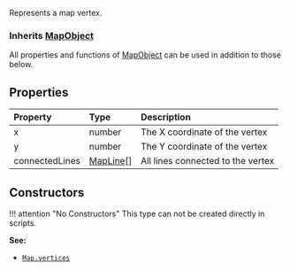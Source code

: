 Represents a map vertex.

### Inherits <type>[MapObject](MapObject.md)</type>  
All properties and functions of <type>[MapObject](MapObject.md)</type> can be used in addition to those below.

## Properties

| Property | Type | Description |
|:---------|:-----|:------------|
<prop class="ro">x</prop> | <type>number</type> | The X coordinate of the vertex
<prop class="ro">y</prop> | <type>number</type> | The Y coordinate of the vertex
<prop class="ro">connectedLines</prop> | <type>[MapLine](MapLine.md)\[\]</type> | All lines connected to the vertex

## Constructors

!!! attention "No Constructors"
    This type can not be created directly in scripts.

**See:**

* <code>[Map.vertices](Map.md#properties)</code>

